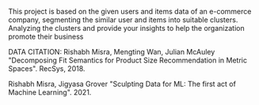 This project is based on the given users and items data of an e-commerce company, segmenting the similar user and items into suitable clusters. Analyzing the clusters and provide your insights to help the organization promote their business

DATA CITATION:
Rishabh Misra, Mengting Wan, Julian McAuley "Decomposing Fit Semantics for Product Size Recommendation in
Metric Spaces". RecSys, 2018.

Rishabh Misra, Jigyasa Grover "Sculpting Data for ML: The first act of Machine Learning". 2021.
